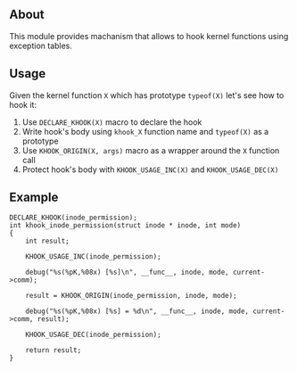 ## About


This module provides machanism that allows to hook kernel functions using exception tables.

## Usage

Given the kernel function `X` which has prototype `typeof(X)` let's see how to hook it:

1. Use `DECLARE_KHOOK(X)` macro to declare the hook
2. Write hook's body using `khook_X` function name and `typeof(X)` as a prototype
3. Use `KHOOK_ORIGIN(X, args)` macro as a wrapper around the `X` function call
4. Protect hook's body with `KHOOK_USAGE_INC(X)` and `KHOOK_USAGE_DEC(X)`


## Example

```
DECLARE_KHOOK(inode_permission);
int khook_inode_permission(struct inode * inode, int mode)
{
	int result;

	KHOOK_USAGE_INC(inode_permission);

	debug("%s(%pK,%08x) [%s]\n", __func__, inode, mode, current->comm);

	result = KHOOK_ORIGIN(inode_permission, inode, mode);

	debug("%s(%pK,%08x) [%s] = %d\n", __func__, inode, mode, current->comm, result);

	KHOOK_USAGE_DEC(inode_permission);

	return result;
}
```
